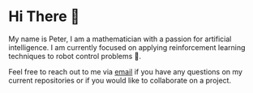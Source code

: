 # Hi There 👋

My name is Peter, I am a mathematician with a passion for artificial intelligence. I am currently focused on applying reinforcement learning techniques to robot control problems 🤖.

Feel free to reach out to me via [email](peterdavidfagan@gmail.com) if you have any questions on my current repositories or if you would like to collaborate on a project. 
